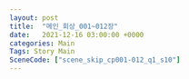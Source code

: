 ```yaml
---
layout: post
title:  "메인_회상_001~012장"
date:   2021-12-16 03:00:00 +0000
categories: Main
Tags: Story Main
SceneCode: ["scene_skip_cp001-012_q1_s10"]
---
```

